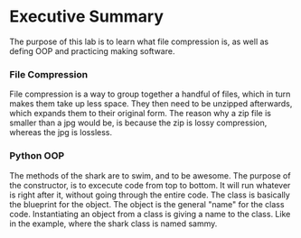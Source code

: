 # Executive Summary
The purpose of this lab is to learn what file compression is, as well as defing OOP and practicing making software.
### File Compression
File compression is a way to group together a handful of files, which in turn makes them take up less space. They then need to be unzipped afterwards, which expands them to their original form.
The reason why a zip file is smaller than a jpg would be, is because the zip is lossy compression, whereas the jpg is lossless.
### Python OOP
The methods of the shark are to swim, and to be awesome.
The purpose of the constructor, is to excecute code from top to bottom. It will run whatever is right after it, without going through the entire code.
The class is basically the blueprint for the object. The object is the general "name" for the class code. Instantiating an object from a class is giving a name to the class. Like in the example, where the shark class is named sammy.
